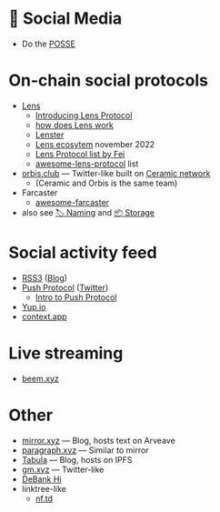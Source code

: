 # 👄 Social Media

- Do the [POSSE](https://indieweb.org/POSSE)

# On-chain social protocols
- [Lens](https://lens.dev/)
	- [Introducing Lens Protocol](https://mirror.xyz/lensprotocol.eth/YG9iFIs2emVFRtj3JqY95Dk6opNqM0aC9YoM-Ppp5as)
	- [how does Lens work](https://twitter.com/MikkoIkola/status/1533758031464263680)
	- [Lenster](https://lenster.xyz/)
	- [Lens ecosytem](https://twitter.com/Coin98Analytics/status/1597912736184209409) november 2022
	- [Lens Protocol list by Fei](https://0xfei.notion.site/7b4036e67d264f0ab1100070456c7497?v=93f33cc7cc324199909da7ca0565dc25)
	- [awesome-lens-protocol](https://github.com/0xJuancito/awesome-lens-protocol) list
- [orbis.club](http://orbis.club/) — Twitter-like built on [Ceramic network](https://ceramic.network/)
	- (Ceramic and Orbis is the same team)
- Farcaster
	- [awesome-farcaster](https://github.com/a16z/awesome-farcaster)
- also see [🏷️ Naming](Naming) and [📦 Storage](Storage)

# Social activity feed
- [RSS3](https://rss3.io/) ([Blog](https://blog.rss3.io/))
- [Push Protocol](https://push.org/) ([Twitter](https://twitter.com/pushprotocol))  
	- [Intro to Push Protocol](https://ethglobal.com/guides/intro-to-push-protocol-8wi9q)
- [Yup.io](https://yup.io)
- [context.app](https://context.app/)

# Live streaming
- [beem.xyz](https://www.beem.xyz/)

# Other
- [mirror.xyz](https://mirror.xyz/) — Blog, hosts text on Arveave
- [paragraph.xyz](https://paragraph.xyz/) — Similar to mirror
- [Tabula](https://tabula.gg/) — Blog, hosts on IPFS
- [gm.xyz](http://gm.xyz/) — Twitter-like
- [DeBank Hi](https://debank.com/hi)
- linktree-like
	- [nf.td](https://nf.td/)